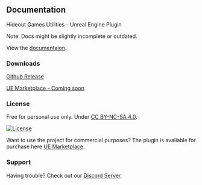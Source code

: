## Documentation

Hideout Games Utilities - Unreal Engine Plugin

Note: Docs might be slightly incomplete or outdated.

View the [documentaion](https://prestigebr.github.io/HGUtilities/).

### Downloads

[Github Release](https://github.com/PrestigeBR/HGUtilities/releases)

[UE Marketplace - Coming soon](https://github.com/PrestigeBR/HGUtilities/releases)

### License

Free for personal use only. Under [CC BY-NC-SA 4.0](https://github.com/PrestigeBR/HGUtilities/blob/main/LICENSE.md).

<a href="https://github.com/PrestigeBR/HGUtilities/blob/main/LICENSE.md"><img src="https://licensebuttons.net/l/by-nc-sa/4.0/88x31.png" alt="License"/></a>

Want to use the project for commercial purposes?
The plugin is available for purchase here [UE Marketplace](https://github.com/PrestigeBR/HGUtilities/releases).

### Support

Having trouble? Check out our [Discord Server](http://hideout.no).
